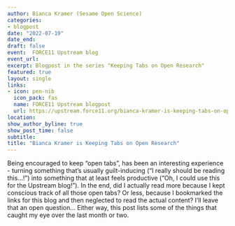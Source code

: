 ```yaml
---
author: Bianca Kramer (Sesame Open Science)
categories:
- blogpost
date: "2022-07-19"
date_end: 
draft: false
event:  FORCE11 Upstream blog
event_url: 
excerpt: Blogpost in the series "Keeping Tabs on Open Research"
featured: true
layout: single
links:
- icon: pen-nib
  icon_pack: fas
  name: FORCE11 Upstream blogpost
  url: https://upstream.force11.org/bianca-kramer-is-keeping-tabs-on-open-research/
location: 
show_author_byline: true
show_post_time: false
subtitle: 
title: "Bianca Kramer is Keeping Tabs on Open Research"
---
```


  Being encouraged to keep “open tabs”, has been an interesting experience - turning something that’s usually guilt-inducing (“I really should be reading this…!”) into something that at least feels productive (“Oh, I could use this for the Upstream blog!”). 
  In the end, did I actually read more because I kept conscious track of all those open tabs? Or less, because I bookmarked the links for this blog and then neglected to read the actual content? I’ll leave that an open question... Either way, this post lists some of the things that caught my eye over the last month or two.

